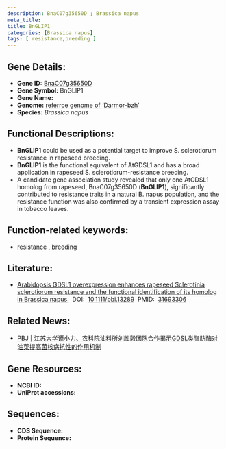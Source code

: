 ```yaml
---
description: BnaC07g35650D ; Brassica napus
meta_title:
title: BnGLIP1
categories: [Brassica napus]
tags: [ resistance,breeding ]
---
```


## Gene Details:
- **Gene ID:**	[BnaC07g35650D]()
- **Gene Symbol:** BnGLIP1
- **Gene Name:** 
- **Genome:** [referrce genome of ‘Darmor-bzh’]()
- **Species:** *Brassica napus*

## Functional Descriptions:
   - **BnGLIP1** could be used as a potential target to improve S. sclerotiorum resistance in rapeseed breeding.
   - **BnGLIP1** is the functional equivalent of AtGDSL1 and has a broad application in rapeseed S. sclerotiorum-resistance breeding.
   - A candidate gene association study revealed that only one AtGDSL1 homolog from rapeseed, BnaC07g35650D (**BnGLIP1**), significantly contributed to resistance traits in a natural B. napus population, and the resistance function was also confirmed by a transient expression assay in tobacco leaves. 

## Function-related keywords:
   - [resistance](/tags/resistance/)&nbsp;,&nbsp;[breeding](/tags/breeding/)

## Literature:
   - [Arabidopsis GDSL1 overexpression enhances rapeseed Sclerotinia sclerotiorum resistance and the functional identification of its homolog in Brassica napus.]( https://onlinelibrary.wiley.com/doi/10.1111/pbi.13289)&nbsp;&nbsp;DOI:&nbsp;&nbsp;[10.1111/pbi.13289](https://onlinelibrary.wiley.com/doi/10.1111/pbi.13289)&nbsp;&nbsp;PMID:&nbsp;&nbsp;[31693306](https://pubmed.ncbi.nlm.nih.gov/31693306/)

## Related News:
   - [PBJ | 江苏大学谭小力、农科院油料所刘胜毅团队合作揭示GDSL类脂肪酶对油菜提高菌核病抗性的作用机制](https://mp.weixin.qq.com/s?__biz=Mzg3MDEwNDEyMg==&mid=2247486329&idx=1&sn=7dd37aea8872b5f0e7f8ccac3b33aacc&chksm=ce93a62cf9e42f3ac9c953b13d0ee9b9d5ddd2f28ddf3ef0ab16ded8fdad4ec7e937f9d0d3a3&scene=27#wechat_redirect)

## Gene Resources:
- **NCBI ID:**  [](https://www.ncbi.nlm.nih.gov/gene/?term=)
- **UniProt accessions:** [](https://www.uniprot.org/uniprotkb//entry)



## Sequences:
- **CDS Sequence:**
- **Protein Sequence:**
